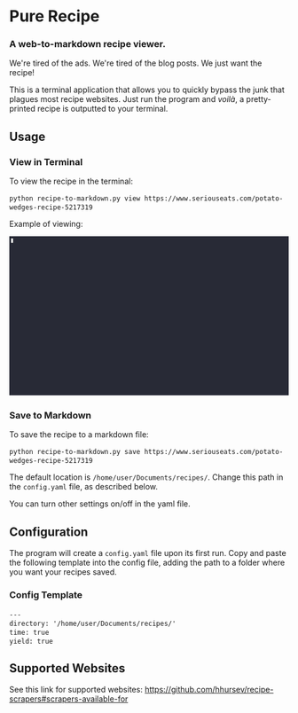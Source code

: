 # Pure Recipe
### A web-to-markdown recipe viewer.

We're tired of the ads. We're tired of the blog posts. We just want the recipe!

This is a terminal application that allows you to quickly bypass the junk that plagues most recipe websites. Just run the program and _voilà_, a pretty-printed recipe is outputted to your terminal. 

## Usage

### View in Terminal

To view the recipe in the terminal:

	python recipe-to-markdown.py view https://www.seriouseats.com/potato-wedges-recipe-5217319

Example of viewing:

![terminal demonstration](pure-recipe.gif)

### Save to Markdown

To save the recipe to a markdown file: 

	python recipe-to-markdown.py save https://www.seriouseats.com/potato-wedges-recipe-5217319

The default location is `/home/user/Documents/recipes/`. Change this path in the `config.yaml` file, as described below. 

You can turn other settings on/off in the yaml file. 

## Configuration

The program will create a `config.yaml` file upon its first run. Copy and paste the following template into the config file, adding the path to a folder where you want your recipes saved.

### Config Template

	---
	directory: '/home/user/Documents/recipes/'
	time: true 
	yield: true


## Supported Websites

See this link for supported websites: https://github.com/hhursev/recipe-scrapers#scrapers-available-for